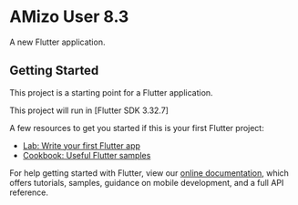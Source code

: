 # AMizo User 8.3

A new Flutter application.

## Getting Started

This project is a starting point for a Flutter application.

This project will run in  [Flutter SDK 3.32.7]

A few resources to get you started if this is your first Flutter project:

- [Lab: Write your first Flutter app](https://flutter.dev/docs/get-started/codelab)
- [Cookbook: Useful Flutter samples](https://flutter.dev/docs/cookbook)

For help getting started with Flutter, view our
[online documentation](https://flutter.dev/docs), which offers tutorials,
samples, guidance on mobile development, and a full API reference.
